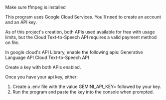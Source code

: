 Make sure ffmpeg is installed

This program uses Google Cloud Services. 
You'll need to create an account and an API key.

As of this project's creation, both APIs used available for free with usage limits, but the Cloud Text-to-Speech API requires a valid payment method on file.

In google cloud's API Library, enable the following apis:
Generative Language API
Cloud Text-to-Speech API

Create a key with both APIs enabled.

Once you have your api key, either:
1) Create a .env file with the value GEMINI_API_KEY= followed by your key.
2) Run the program and paste the key into the console when prompted.